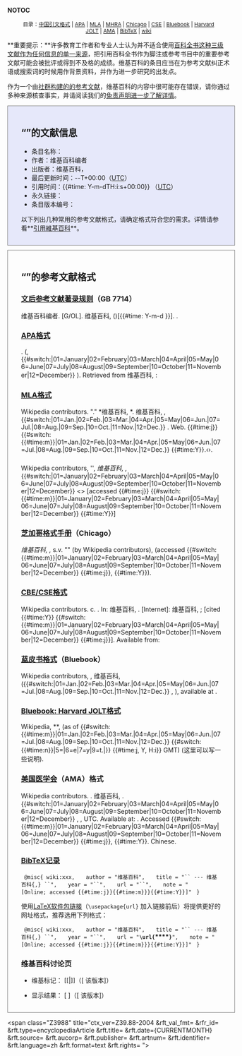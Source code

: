 __NOTOC__

<div style="width: 90%; text-align: center; font-size: 85%; margin: 10px auto;">

目录：[中国引文格式](https://zh.wikipedia.org/wiki/#GB7714 "wikilink") |
[APA](https://zh.wikipedia.org/wiki/#APA格式 "wikilink") |
[MLA](https://zh.wikipedia.org/wiki/#MLA格式 "wikilink") |
[MHRA](https://zh.wikipedia.org/wiki/#MHRA格式 "wikilink") |
[Chicago](https://zh.wikipedia.org/wiki/#Chicago "wikilink") |
[CSE](https://zh.wikipedia.org/wiki/#CBE/CSE格式 "wikilink") |
[Bluebook](https://zh.wikipedia.org/wiki/#Bluebook "wikilink") |
[Harvard
JOLT](https://zh.wikipedia.org/wiki/#Bluebook:_Harvard_JOLT格式 "wikilink")
| [AMA](https://zh.wikipedia.org/wiki/#AMA "wikilink") |
[BibTeX](https://zh.wikipedia.org/wiki/#BibTeX记录 "wikilink") |
[wiki](https://zh.wikipedia.org/wiki/#维基百科讨论页 "wikilink")

</div>

**重要提示：**许多教育工作者和专业人士认为并不适合使用[百科全书这种](../Page/百科全书.md "wikilink")[三级文献作为任何信息的单一来源](https://zh.wikipedia.org/wiki/三级文献 "wikilink")，把引用百科全书作为脚注或参考书目中的重要参考文献可能会被批评或得到不及格的成绩。维基百科的条目应当在为参考文献纠正术语或搜索词的时候用作背景资料，并作为进一步研究的出发点。

作为一个由[社群构建的的参考文献](https://zh.wikipedia.org/wiki/维基百科:誰在寫維基百科 "wikilink")，维基百科的内容中很可能存在错误，请你通过多种来源核查事实，并请阅读我们的[免责声明进一步了解详情](https://zh.wikipedia.org/wiki/wikipedia:免责声明 "wikilink")。

<div style="border: 1px solid grey; background: #E6E8FA; width: 90%; padding: 15px 30px 15px 30px; margin: 10px auto;">

## “”的文献信息

  - 条目名称：
  - 作者：维基百科编者
  - 出版者：维基百科，
  - 最后更新时间：--T+00:00（[UTC](https://zh.wikipedia.org/wiki/UTC "wikilink")）
  - 引用时间：{{\#time: Y-m-dTH:i:s+00:00}}
    （[UTC](https://zh.wikipedia.org/wiki/UTC "wikilink")）
  - 永久链接：
  - 条目版本编号：

以下列出几种常用的参考文献格式，请确定格式符合您的需求。详情请参看**[引用維基百科](https://zh.wikipedia.org/wiki/维基百科:引用維基百科 "wikilink")**。

</div>

<div class="plainlinks" style="border: 1px solid grey; width: 90%; padding: 15px 30px 15px 30px; margin: 10px auto;">

## “”的参考文献格式

### [文后参考文献著录规则](../Page/文后参考文献著录规则.md "wikilink")（GB 7714）

维基百科编者. \[G/OL\]. 维基百科, ()\[{{\#time: Y-m-d }}\]. .

### [APA格式](../Page/APA格式.md "wikilink")

. (,
{{\#switch:|01=January|02=February|03=March|04=April|05=May|06=June|07=July|08=August|09=September|10=October|11=November|12=December}}
). Retrieved from 维基百科, :

### [MLA格式](../Page/MLA格式手冊.md "wikilink")

Wikipedia contributors. "." *维基百科, *. 维基百科, ,
{{\#switch:|01=Jan.|02=Feb.|03=Mar.|04=Apr.|05=May|06=Jun.|07=Jul.|08=Aug.|09=Sep.|10=Oct.|11=Nov.|12=Dec.}}
. Web. {{\#time:j}}
{{\#switch:{{\#time:m}}|01=Jan.|02=Feb.|03=Mar.|04=Apr.|05=May|06=Jun.|07=Jul.|08=Aug.|09=Sep.|10=Oct.|11=Nov.|12=Dec.}}
{{\#time:Y}}.‹›.

###

Wikipedia contributors, '', *维基百科, ,*
{{\#switch:|01=January|02=February|03=March|04=April|05=May|06=June|07=July|08=August|09=September|10=October|11=November|12=December}}
 \<\> \[accessed {{\#time:j}}
{{\#switch:{{\#time:m}}|01=January|02=February|03=March|04=April|05=May|06=June|07=July|08=August|09=September|10=October|11=November|12=December}}
{{\#time:Y}}\]

### [芝加哥格式手册](https://zh.wikipedia.org/wiki/芝加哥格式手册 "wikilink")（Chicago）

*维基百科, ,* s.v. "" (by Wikipedia contributors),  (accessed
{{\#switch:{{\#time:m}}|01=January|02=February|03=March|04=April|05=May|06=June|07=July|08=August|09=September|10=October|11=November|12=December}}
{{\#time:j}}, {{\#time:Y}}).

### [CBE/CSE格式](https://zh.wikipedia.org/wiki/科学编辑委员会 "wikilink")

Wikipedia contributors. c. . In: 维基百科, . \[Internet\]: 维基百科, ; \[cited
{{\#time:Y}}
{{\#switch:{{\#time:m}}|01=January|02=February|03=March|04=April|05=May|06=June|07=July|08=August|09=September|10=October|11=November|12=December}}
{{\#time:j}}\]. Available from:

### [蓝皮书格式](../Page/蓝皮书.md "wikilink")（Bluebook）

Wikipedia contributors, , 维基百科,
({{\#switch:|01=Jan.|02=Feb.|03=Mar.|04=Apr.|05=May|06=Jun.|07=Jul.|08=Aug.|09=Sep.|10=Oct.|11=Nov.|12=Dec.}}
, ), available at .

### [Bluebook: Harvard JOLT格式](https://zh.wikipedia.org/wiki/蓝皮书#Citation_to_Wikipedia "wikilink")

Wikipedia, **,  (as of
{{\#switch:{{\#time:m}}|01=Jan.|02=Feb.|03=Mar.|04=Apr.|05=May|06=Jun.|07=Jul.|08=Aug.|09=Sep.|10=Oct.|11=Nov.|12=Dec.}}
{{\#switch:{{\#time:n}}|5=|6=e|7=y|9=t.|}} {{\#time:j, Y, H:i}} GMT)
(这里可以写一些说明).

### [美国医学会](../Page/美国医学会.md "wikilink")（AMA）格式

Wikipedia contributors. . 维基百科, .
{{\#switch:|01=January|02=February|03=March|04=April|05=May|06=June|07=July|08=August|09=September|10=October|11=November|12=December}}
, ,  UTC. Available at: . Accessed
{{\#switch:{{\#time:m}}|01=January|02=February|03=March|04=April|05=May|06=June|07=July|08=August|09=September|10=October|11=November|12=December}}
{{\#time:j}}, {{\#time:Y}}. Chinese.

### [BibTeX记录](../Page/BibTeX.md "wikilink")

` @misc{ wiki:xxx,`
`   author = "维基百科",`
`   title = "`` --- 维基百科{,} ``",`
`   year = "``",`
`   url = "``",`
`   note = "[Online; accessed {{#time:j}}{{#time:m}}}{{#time:Y}}]"`
` }`

使用[LaTeX软件包链接](https://zh.wikipedia.org/wiki/LaTeX "wikilink")（`\usepackage{url}`
加入链接前后）将提供更好的网址格式，推荐选用下列格式：

` @misc{ wiki:xxx,`
`   author = "维基百科",`
`   title = "`` --- 维基百科{,} ``",`
`   year = "``",`
`   url = "`**`\url{`****`}`**`",`
`   note = "[Online; accessed {{#time:j}}{{#time:m}}}{{#time:Y}}]"`
` }`

### 维基百科讨论页

  - 维基标记：
    \[\[|\]\]（\[ 该版本\]）

<!-- end list -->

  - 显示结果：
    \[ \]（\[ 该版本\]）

</div>

\<span class="Z3988" title="ctx_ver=Z39.88-2004 \&rft_val_fmt=
\&rfr_id= \&rft.type=encyclopediaArticle \&rft.title=
\&rft.date={CURRENTMONTH} \&rft.source= \&rft.aucorp= \&rft.publisher=
\&rft.artnum= \&rft.identifier= \&rft.language=zh \&rft.format=text
\&rft.rights= "\><span style="display: none;"> </span></span>